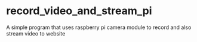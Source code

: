 # record_video_and_stream_pi
A simple program that uses raspberry pi camera module to record and also stream video to website

